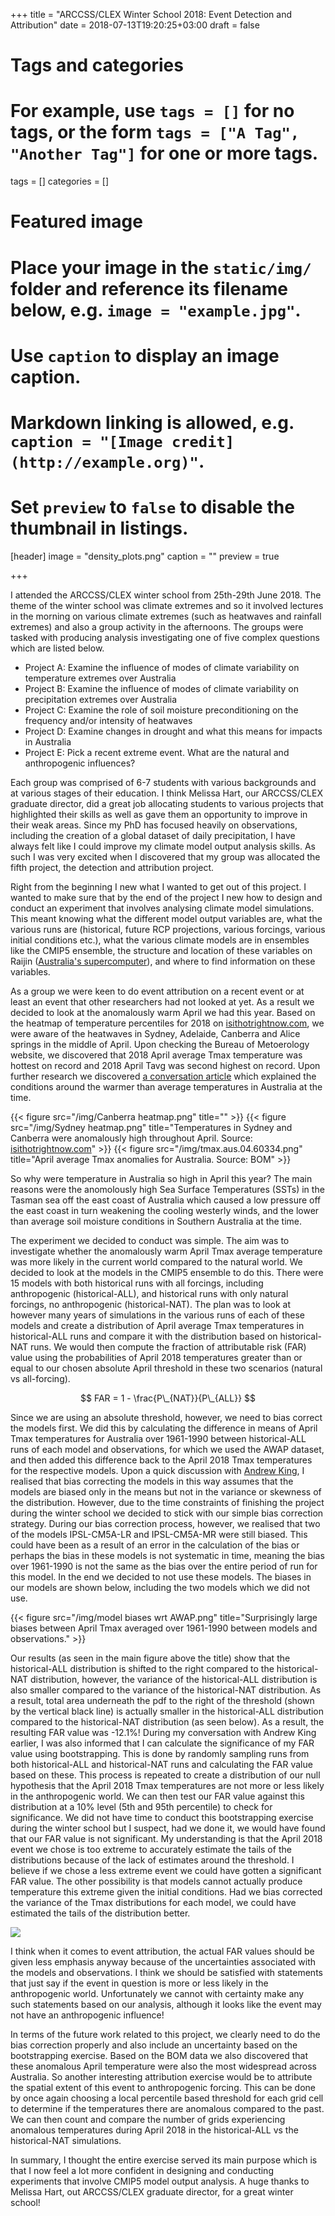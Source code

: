 +++
title = "ARCCSS/CLEX Winter School 2018: Event Detection and Attribution"
date = 2018-07-13T19:20:25+03:00
draft = false

# Tags and categories
# For example, use `tags = []` for no tags, or the form `tags = ["A Tag", "Another Tag"]` for one or more tags.
tags = []
categories = []

# Featured image
# Place your image in the `static/img/` folder and reference its filename below, e.g. `image = "example.jpg"`.
# Use `caption` to display an image caption.
#   Markdown linking is allowed, e.g. `caption = "[Image credit](http://example.org)"`.
# Set `preview` to `false` to disable the thumbnail in listings.
[header]
image = "density_plots.png"
caption = ""
preview = true

+++

I attended the ARCCSS/CLEX winter school from 25th-29th June 2018. The theme of the winter school was climate extremes and so it involved lectures in the morning on various climate extremes (such as heatwaves and rainfall extremes) and also a group activity in the afternoons. The groups were tasked with producing analysis investigating one of five complex questions which are listed below.

- Project A: Examine the influence of modes of climate variability on temperature extremes over Australia
- Project B: Examine the influence of modes of climate variability on precipitation extremes over Australia
- Project C: Examine the role of soil moisture preconditioning on the frequency and/or intensity of heatwaves
- Project D: Examine changes in drought and what this means for impacts in Australia
- Project E: Pick a recent extreme event. What are the natural and anthropogenic influences?

Each group was comprised of 6-7 students with various backgrounds and at various stages of their education. I think Melissa Hart, our ARCCSS/CLEX graduate director, did a great job allocating students to various projects that highlighted their skills as well as gave them an opportunity to improve in their weak areas. Since my PhD has focused heavily on observations, including the creation of a global dataset of daily precipitation, I have always felt like I could improve my climate model output analysis skills. As such I was very excited when I discovered that my group was allocated the fifth project, the detection and attribution project.

Right from the beginning I new what I wanted to get out of this project. I wanted to make sure that by the end of the project I new how to design and conduct an experiment that involves analysing climate model simulations. This meant knowing what the different model output variables are, what the various runs are (historical, future RCP projections, various forcings, various initial conditions etc.), what the various climate models are in ensembles like the CMIP5 ensemble, the structure and location of these variables on Raijin ([Australia's supercomputer](https://nci.org.au)), and where to find information on these variables.

As a group we were keen to do event attribution on a recent event or at least an event that other researchers had not looked at yet. As a result we decided to look at the anomalously warm April we had this year. Based on the heatmap of temperature percentiles for 2018 on [isithotrightnow.com](https://isithotrightnow.com), we were aware of the heatwaves in Sydney, Adelaide, Canberra and Alice springs in the middle of April. Upon checking the Bureau of Metoerology website, we discovered that 2018 April average Tmax temperature was hottest on record and 2018 April Tavg was second highest on record. Upon further research we discovered [a conversation article](https://theconversation.com/ocean-heat-waves-and-weaker-winds-will-keep-australia-warm-for-a-while-yet-94897) which explained the conditions around the warmer than average temperatures in Australia at the time. 

{{< figure src="/img/Canberra heatmap.png" title="" >}}
{{< figure src="/img/Sydney heatmap.png" title="Temperatures in Sydney and Canberra were anomalously high throughout April. Source: [isithotrightnow.com](https://isithotrightnow.com)" >}}
{{< figure src="/img/tmax.aus.04.60334.png" title="April average Tmax anomalies for Australia. Source: BOM" >}}

So why were temperature in Australia so high in April this year? The main reasons were the anomolously high Sea Surface Temperatures (SSTs) in the Tasman sea off the east coast of Australia which caused a low pressure off the east coast in turn weakening the cooling westerly winds, and the lower than average soil moisture conditions in Southern Australia at the time. 

The experiment we decided to conduct was simple. The aim was to investigate whether the anomalously warm April Tmax average temperature was more likely in the current world compared to the natural world. We decided to look at the models in the CMIP5 ensemble to do this. There were 15 models with both historical runs with all forcings, including anthropogenic (historical-ALL), and historical runs with only natural forcings, no anthropogenic (historical-NAT). The plan was to look at however many years of simulations in the various runs of each of these models and create a distribution of April average Tmax temperatures in historical-ALL runs and compare it with the distribution based on historical-NAT runs. We would then compute the fraction of attributable risk (FAR) value using the probabilities of April 2018 temperatures greater than or equal to our chosen absolute April threshold in these two scenarios (natural vs all-forcing). 

$$ FAR = 1 - \frac{P\_{NAT}}{P\_{ALL}} $$

Since we are using an absolute threshold, however, we need to bias correct the models first. We did this by calculating the difference in means of April Tmax temperatures for Australia over 1961-1990 between historical-ALL runs of each model and observations, for which we used the AWAP dataset, and then added this difference back to the April 2018 Tmax temperatures for the respective models. Upon a quick discussion with [Andrew King](https://twitter.com/AndrewKingClim), I realised that bias correcting the models in this way assumes that the models are biased only in the means but not in the variance or skewness of the distribution. However, due to the time constraints of finishing the project during the winter school we decided to stick with our simple bias correction strategy. During our bias correction process, however, we realised that two of the models IPSL-CM5A-LR and IPSL-CM5A-MR were still biased. This could have been as a result of an error in the calculation of the bias or perhaps the bias in these models is not systematic in time, meaning the bias over 1961-1990 is not the same as the bias over the entire period of run for this model. In the end we decided to not use these models. The biases in our models are shown below, including the two models which we did not use.

{{< figure src="/img/model biases wrt AWAP.png" title="Surprisingly large biases between April Tmax averaged over 1961-1990 between models and observations." >}}

Our results (as seen in the main figure above the title) show that the historical-ALL distribution is shifted to the right compared to the historical-NAT distribution, however, the variance of the historical-ALL distribution is also smaller compared to the variance of the historical-NAT distribution. As a result, total area underneath the pdf to the right of the threshold (shown by the vertical black line) is actually smaller in the historical-ALL distribution compared to the historical-NAT distribution (as seen below). As a result, the resulting FAR value was -12.1%! During my conversation with Andrew King earlier, I was also informed that I can calculate the significance of my FAR value using bootstrapping. This is done by randomly sampling runs from both historical-ALL and historical-NAT runs and calculating the FAR value based on these. This process is repeated to create a distribution of our null hypothesis that the April 2018 Tmax temperatures are not more or less likely in the anthropogenic world. We can then test our FAR value against this distribution at a 10% level (5th and 95th percentile) to check for significance. We did not have time to conduct this bootstrapping exercise during the winter school but I suspect, had we done it, we would have found that our FAR value is not significant. My understanding is that the April 2018 event we chose is too extreme to accurately estimate the tails of the distributions because of the lack of estimates around the threshold. I believe if we chose a less extreme event we could have gotten a significant FAR value. The other possibility is that models cannot actually produce temperature this extreme given the initial conditions. Had we bias corrected the variance of the Tmax distributions for each model, we could have estimated the tails of the distribution better. 

![](/img/density_plot_zoomed.png)

I think when it comes to event attribution, the actual FAR values should be given less emphasis anyway because of the uncertainties associated with the models and observations. I think we should be satisfied with statements that just say if the event in question is more or less likely in the anthropogenic world. Unfortunately we cannot with certainty make any such statements based on our analysis, although it looks like the event may not have an anthropogenic influence!

In terms of the future work related to this project, we clearly need to do the bias correction properly and also include an uncertainty based on the bootstrapping exercise. Based on the BOM data we also discovered that these anomalous April temperature were also the most widespread across Australia. So another interesting attribution exercise would be to attribute the spatial extent of this event to anthropogenic forcing. This can be done by once again choosing a local percentile based threshold for each grid cell to determine if the temperatures there are anomalous compared to the past. We can then count and compare the number of grids experiencing anomalous temperatures during April 2018 in the historical-ALL vs the historical-NAT simulations. 

In summary, I thought the entire exercise served its main purpose which is that I now feel a lot more confident in designing and conducting experiments that involve CMIP5 model output analysis. A huge thanks to Melissa Hart, out ARCCSS/CLEX graduate director, for a great winter school!
